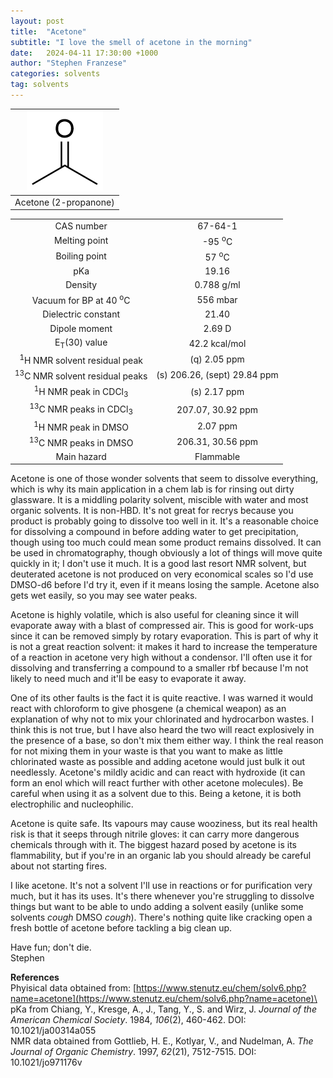 ```yaml
---
layout: post
title:  "Acetone"
subtitle: "I love the smell of acetone in the morning"
date:   2024-04-11 17:30:00 +1000
author: "Stephen Franzese"
categories: solvents
tag: solvents
---
```



|![acetone](/assets/acetone.png)|
|:---:|
|Acetone (2-propanone)|

|  |  |
| :----------------: | :-----------------: |
| CAS number       | 	     67-64-1 |
| Melting point |   -95 <sup>o</sup>C  |
| Boiling point | 57 <sup>o</sup>C |
|      pKa      |         19.16        |
|    Density    |       0.788 g/ml      |
| Vacuum for BP at 40 <sup>o</sup>C |     556 mbar     |
| Dielectric constant | 21.40 |
| Dipole moment| 2.69 D |
| E<sub>T</sub>(30) value | 42.2 kcal/mol |
| <sup>1</sup>H NMR solvent residual peak | (q) 2.05 ppm |
| <sup>13</sup>C NMR solvent residual peaks | (s) 206.26, (sept) 29.84 ppm |
| <sup>1</sup>H NMR peak in CDCl<sub>3</sub>| (s) 2.17 ppm |
| <sup>13</sup>C NMR peaks in CDCl<sub>3</sub>| 207.07, 30.92 ppm |
| <sup>1</sup>H NMR peak in DMSO | 2.07 ppm |
| <sup>13</sup>C NMR peaks in DMSO | 206.31, 30.56 ppm |
| Main hazard  | Flammable |

Acetone is one of those wonder solvents that seem to dissolve everything, which is why its main application in a chem lab is for rinsing out dirty glassware. It is a middling polarity solvent, miscible with water and most organic solvents. It is non-HBD. It's not great for recrys because you product is probably going to dissolve too well in it. It's a reasonable choice for dissolving a compound in before adding water to get precipitation, though using too much could mean some product remains dissolved. It can be used in chromatography, though obviously a lot of things will move quite quickly in it; I don't use it much. It is a good last resort NMR solvent, but deuterated acetone is not produced on very economical scales so I'd use DMSO-d6 before I'd try it, even if it means losing the sample. Acetone also gets wet easily, so you may see water peaks.

Acetone is highly volatile, which is also useful for cleaning since it will evaporate away with a blast of compressed air. This is good for work-ups since it can be removed simply by rotary evaporation. This is part of why it is not a great reaction solvent: it makes it hard to increase the temperature of a reaction in acetone very high without a condensor. I'll often use it for dissolving and transferring a compound to a smaller rbf because I'm not likely to need much and it'll be easy to evaporate it away.

One of its other faults is the fact it is quite reactive. I was warned it would react with chloroform to give phosgene (a chemical weapon) as an explanation of why not to mix your chlorinated and hydrocarbon wastes. I think this is not true, but I have also heard the two will react explosively in the presence of a base, so don't mix them either way. I think the real reason for not mixing them in your waste is that you want to make as little chlorinated waste as possible and adding acetone would just bulk it out needlessly. Acetone's mildly acidic and can react with hydroxide (it can form an enol which will react further with other acetone molecules). Be careful when using it as a solvent due to this. Being a ketone, it is both electrophilic and nucleophilic.

Acetone is quite safe. Its vapours may cause wooziness, but its real health risk is that it seeps through nitrile gloves: it can carry more dangerous chemicals through with it. The biggest hazard posed by acetone is its flammability, but if you're in an organic lab you should already be careful about not starting fires.

I like acetone. It's not a solvent I'll use in reactions or for purification very much, but it has its uses. It's there whenever you're struggling to dissolve things but want to be able to undo adding a solvent easily (unlike some solvents *cough* DMSO *cough*). There's nothing quite like cracking open a fresh bottle of acetone before tackling a big clean up.

Have fun; don't die.\
Stephen

**References**\
Phyisical data obtained from: [https://www.stenutz.eu/chem/solv6.php?name=acetone](https://www.stenutz.eu/chem/solv6.php?name=acetone)\
pKa from Chiang, Y., Kresge, A., J., Tang, Y., S. and Wirz, J. *Journal of the American Chemical Society*. 1984, *106*(2), 460-462. DOI: 10.1021/ja00314a055\
NMR data obtained from Gottlieb, H. E., Kotlyar, V., and Nudelman, A. *The Journal of Organic Chemistry*. 1997, *62*(21), 7512-7515. DOI: 10.1021/jo971176v
